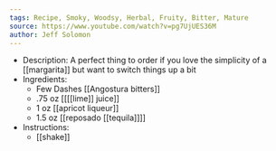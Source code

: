 ```yaml
---
tags: Recipe, Smoky, Woodsy, Herbal, Fruity, Bitter, Mature
source: https://www.youtube.com/watch?v=pg7UjUES36M
author: Jeff Solomon
---
```


- Description:
  A perfect thing to order if you love the simplicity of a [[margarita]] but want to switch things up a bit
- Ingredients:
	- Few Dashes [[Angostura bitters]]
	- .75 oz [[[[lime]] juice]]
	- 1 oz [[apricot liqueur]]
	- 1.5 oz [[reposado [[tequila]]]]
- Instructions:
	- [[shake]]